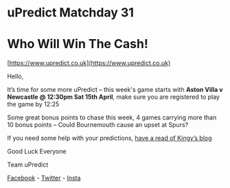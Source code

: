# uPredict Matchday 31
# Who Will Win The Cash!

<Centre>[https://www.upredict.co.uk](https://www.upredict.co.uk)</Centre>

Hello,

It’s time for some more uPredict – this week's game starts with **Aston Villa v Newcastle @ 12:30pm Sat 15th April**, make sure you are registered to play the game by 12:25

Some great bonus points to chase this week, 4 games carrying more than 10 bonus points – Could Bournemouth cause an upset at Spurs?

If you need some help with your predictions, [have a read of Kingy’s blog](https://medium.com/p/5e59f27581a0)

Good Luck Everyone

Team uPredict

<Centre>[Facebook](https://www.facebook.com/upredict) - [Twitter](https://twitter.com/upredict_it/) - [Insta](https://www.instagram.com/upredict_it/)</Centre>